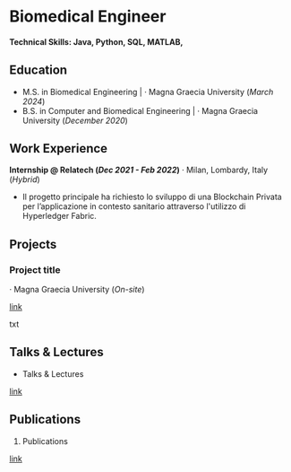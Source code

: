 # Biomedical Engineer

#### Technical Skills: Java, Python, SQL, MATLAB,  

## Education 		
- M.S. in Biomedical Engineering | · Magna Graecia University (_March 2024_) 			        		
- B.S. in Computer and Biomedical Engineering | · Magna Graecia University (_December 2020_)

## Work Experience
**Internship @ Relatech (_Dec 2021 - Feb 2022_)** · Milan, Lombardy, Italy (_Hybrid_)
- Il progetto principale ha richiesto lo sviluppo di una Blockchain Privata per l’applicazione in contesto sanitario attraverso l'utilizzo di Hyperledger Fabric.

## Projects
### Project title 
· Magna Graecia University (_On-site_)

[link]((https://mattia777.github.io/mattia.github.io/))

txt

## Talks & Lectures
- Talks & Lectures
  
[link]((https://mattia777.github.io/mattia.github.io/))

## Publications
1. Publications
   
[link]((https://mattia777.github.io/mattia.github.io/))
